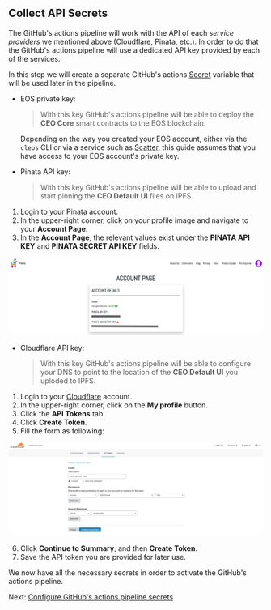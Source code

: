 ## Collect API Secrets  

The GitHub's actions pipeline will work with the API of each *service providers* we mentioned above (Cloudflare, Pinata, etc.). In order to do that the GitHub's actions pipeline will use a dedicated API key provided by each of the services.  

In this step we will create a separate GitHub's actions [Secret](https://help.github.com/en/actions/automating-your-workflow-with-github-actions/creating-and-using-encrypted-secrets) variable that will be used later in the pipeline.

- EOS private key:  
  > With this key GitHub's actions pipeline will be able to deploy the **CEO Core** smart contracts to the EOS blockchain.  
  
  Depending on the way you created your EOS account, either via the ```cleos``` CLI or via a service such as [Scatter](https://support.get-scatter.com/article/33-creating-an-eos-account), this guide assumes that you have access to your EOS account's private key.

- Pinata API key:
  > With this key GitHub's actions pipeline will be able to upload and start pinning the **CEO Default UI** files on IPFS.
   
1. Login to your [Pinata](https://pinata.cloud/signup) account.
2. In the upper-right corner, click on your profile image and navigate to your **Account Page**.
3. In the **Account Page**, the relevant values exist under the **PINATA API KEY** and **PINATA SECRET API KEY** fields.
   
![Pinata account page](images/pinata.png)

- Cloudflare API key:
  > With this key GitHub's actions pipeline will be able to configure your DNS to point to the location of the **CEO Default UI** you uploded to IPFS.

1. Login to your [Cloudflare](https://dash.cloudflare.com/sign-up) account.
2. In the upper-right corner, click on the **My profile** button.
3. Click the **API Tokens** tab.
4. Click  **Create Token**.
5. Fill the form as following:

![Cloudflare create Api token](images/cloudflare.png)

6. Click  **Continue to Summary**, and then **Create Token**.
7. Save the API token you are provided for later use.

We now have all the necessary secrets in order to activate the GitHub's actions pipeline.

Next: [Configure GitHub's actions pipeline secrets](08-create-secrets.md)